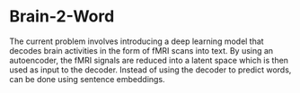 # Brain-2-Word
The current problem involves introducing a deep learning model that decodes brain activities in the form of fMRI scans into text. By using an autoencoder, the fMRI signals are reduced into a latent space which is then used as input to the decoder. Instead of using the decoder to predict words, can be done using sentence embeddings.
